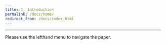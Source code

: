 ```yaml
---
title: 1. Introduction
permalink: /docs/home/
redirect_from: /docs/index.html
---
```


***

Please use the lefthand menu to navigate the paper.
